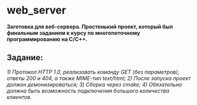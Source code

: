 # web_server
**Заготовка для веб-сервера. Простенький проект, который был финальным заданием к курсу по многопоточному программированию на С/С++.**
## Задание:
*1) Протокол HTTP 1.0, реализовать команду GET (без параметров), ответы 200 и 404, а также MIME-тип text/html;*
*2) После запуска проект должен демонизироваться;*
*3) Сборка через cmake;*
*4) Обязательно должна быть возможность подключения большого количества клиентов.*